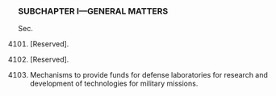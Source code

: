 ### SUBCHAPTER I—GENERAL MATTERS ###

Sec.

4101. [Reserved].

4102. [Reserved].

4103. Mechanisms to provide funds for defense laboratories for research and development of technologies for military missions.
